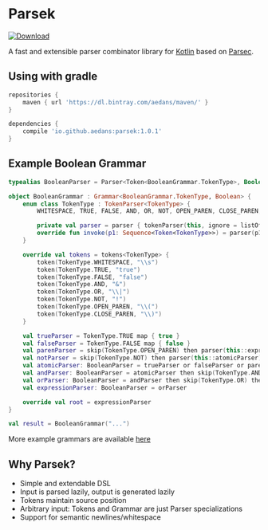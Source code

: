 Parsek
======

[![Download](https://api.bintray.com/packages/aedans/maven/parsek/images/download.svg)](https://bintray.com/aedans/maven/parsek/_latestVersion)

A fast and extensible parser combinator library for [Kotlin](http://kotlinlang.org) based on
[Parsec](https://github.com/haskell/parsec).

Using with gradle
-----------------

```gradle
repositories {
    maven { url 'https://dl.bintray.com/aedans/maven/' }
}

dependencies {
    compile 'io.github.aedans:parsek:1.0.1'
}
```

Example Boolean Grammar
-----------------------

```kotlin
typealias BooleanParser = Parser<Token<BooleanGrammar.TokenType>, Boolean>

object BooleanGrammar : Grammar<BooleanGrammar.TokenType, Boolean> {
    enum class TokenType : TokenParser<TokenType> {
        WHITESPACE, TRUE, FALSE, AND, OR, NOT, OPEN_PAREN, CLOSE_PAREN;

        private val parser = parser { tokenParser(this, ignore = listOf(WHITESPACE)) }
        override fun invoke(p1: Sequence<Token<TokenType>>) = parser(p1)
    }

    override val tokens = tokens<TokenType> {
        token(TokenType.WHITESPACE, "\\s")
        token(TokenType.TRUE, "true")
        token(TokenType.FALSE, "false")
        token(TokenType.AND, "&")
        token(TokenType.OR, "\\|")
        token(TokenType.NOT, "!")
        token(TokenType.OPEN_PAREN, "\\(")
        token(TokenType.CLOSE_PAREN, "\\)")
    }

    val trueParser = TokenType.TRUE map { true }
    val falseParser = TokenType.FALSE map { false }
    val parenParser = skip(TokenType.OPEN_PAREN) then parser(this::expressionParser) then skip(TokenType.CLOSE_PAREN)
    val notParser = skip(TokenType.NOT) then parser(this::atomicParser) map { !it }
    val atomicParser: BooleanParser = trueParser or falseParser or parenParser or notParser
    val andParser: BooleanParser = atomicParser then skip(TokenType.AND) then parser(this::andParser) map { (a, b) -> a && b } or atomicParser
    val orParser: BooleanParser = andParser then skip(TokenType.OR) then parser(this::orParser) map { (a, b) -> a || b } or andParser
    val expressionParser: BooleanParser = orParser

    override val root = expressionParser
}

val result = BooleanGrammar("...")
```

More example grammars are available [here](https://github.com/aedans/parsek/tree/master/src/test/kotlin/io/github/aedans/parsek/grammars)

Why Parsek?
-----------

- Simple and extendable DSL
- Input is parsed lazily, output is generated lazily
- Tokens maintain source position
- Arbitrary input: Tokens and Grammar are just Parser specializations
- Support for semantic newlines/whitespace
